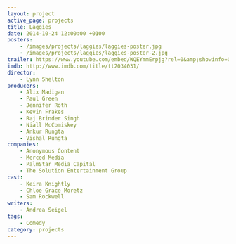 ```yaml
---
layout: project
active_page: projects
title: Laggies
date: 2014-10-24 12:00:00 +0100
posters:
    - /images/projects/laggies/laggies-poster.jpg
    - /images/projects/laggies/laggies-poster-2.jpg
trailer: https://www.youtube.com/embed/WQEYmmErpjg?rel=0&amp;showinfo=0
imdb: http://www.imdb.com/title/tt2034031/
director:
    - Lynn Shelton
producers:
    - Alix Madigan
    - Paul Green
    - Jennifer Roth
    - Kevin Frakes
    - Raj Brinder Singh
    - Niall McComiskey
    - Ankur Rungta
    - Vishal Rungta
companies:
    - Anonymous Content
    - Merced Media
    - PalmStar Media Capital
    - The Solution Entertainment Group
cast:
    - Keira Knightly
    - Chloe Grace Moretz
    - Sam Rockwell
writers:
    - Andrea Seigel
tags:
    - Comedy
category: projects
---
```

